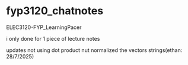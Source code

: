 # fyp3120_chatnotes
ELEC3120-FYP_LearningPacer

i only done for 1 piece of lecture notes

updates not using dot product nut normalized the vectors strings(ethan: 28/7/2025)
